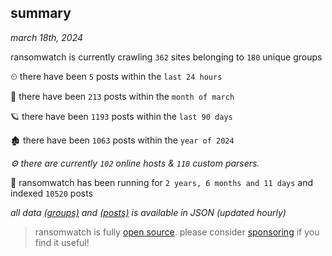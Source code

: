 
## summary
_march 18th, 2024_

ransomwatch is currently crawling `362` sites belonging to `180` unique groups

⏲ there have been `5` posts within the `last 24 hours`

🦈 there have been `213` posts within the `month of march`

🪐 there have been `1193` posts within the `last 90 days`

🏚 there have been `1063` posts within the `year of 2024`

_⚙️ there are currently `102` online hosts & `110` custom parsers._

🦕 ransomwatch has been running for `2 years, 6 months and 11 days` and indexed `10520` posts

_all data  [(groups)](http://ransomwhat.telemetry.ltd/groups) and [(posts)](http://ransomwhat.telemetry.ltd/posts) is available in JSON (updated hourly)_

> ransomwatch is fully [open source](https://github.com/joshhighet/ransomwatch#ransomwatch--). please consider [sponsoring](https://github.com/sponsors/joshhighet) if you find it useful!
